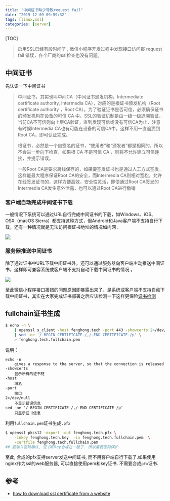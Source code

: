 ```yaml
---
title: "中间证书缺少导致request fail"
date: "2019-12-09 09:59:32"
tags: [linux,ssl]
categories: [server]
---
```


[TOC]

>  启用SSL已经有段时间了 ,  微信小程序开发过程中发现接口访问报 request fail 错误，各个厂商的ssl检查也没有问题。 

## 中间证书

先认识一下中间证书

> 中间证书，其实也叫中间CA（中间证书颁发机构，Intermediate certificate authority, Intermedia CA），对应的是根证书颁发机构（Root certificate authority ，Root CA）。为了验证证书是否可信，必须确保证书的颁发机构在设备的可信 CA 中。SSL的验证机制是由一级一级追溯验证，当前CA不可信则向上层CA验证，直到发现可信或没有可信CA为止，注意有时候Intermedia CA也有可能在设备的可信CA中，这样不用一直追溯到Root CA，即可认证完成。
>
> 根证书，必然是一个自签名的证书，“使用者”和“颁发者”都是相同的，所以不会进一步向下检查，如果根 CA 不是可信 CA ，则将不允许建立可信连接，并提示错误。
>
> 一般Root CA是要求离线保存的，如果要签发证书也是通过人工方式签发，这样能最大程序保证Root CA的安全，而Intermedia CA则相对宽松，允许在线签发证书的，这样方便高效，安全性灵活，即便通过Root CA签发的Intermedia CA发生意外泄露，也可以通过Root CA进行撤销



###  **客户端自动完成中间证书下载** 

 一般情况下系统可以通过URL自行完成中间证书的下载，如Windows、iOS、OSX（macOS Sierra）都支持这种方式，但Android和Java客户端不支持自行下载，还有一种情况就是无法访问根证书地址的情况如内网 .

![](https://code.aliyun.com/louisehong/images/raw/master/ssl/sslextradowanload.jpg)

### 服务器推送中间证书

 除了通过证书中URL下载中间证书外，还可以通过服务器向客户端主动推送中间证书，这样即可兼容系统或客户端不支持自动下载中间证书的情况 。

![](https://code.aliyun.com/louisehong/images/raw/master/ssl/sslsentbyserver.jpg)

 至此微信小程序接口报错的问题原因即暴露出来了，是系统或客户端不支持自动下载中间证书，其实在大家完成证书部署之后应该检测一下这样更保险[证书检测]( https://www.ssllabs.com/ssltest/analyze.html )

## fullchain证书生成

```bash
$ echo -n \
	| openssl s_client -host fenghong.tech -port 443 -showcerts 2>/dev/null \
	| sed -ne '/-BEGIN CERTIFICATE-/,/-END CERTIFICATE-/p' \
	> fenghong.tech.fullchain.pem
```

说明：

```
echo -n 
	gives a response to the server, so that the connection is released
-showcerts  
	显示所有的证书链
-host       
	域名
-port       
	端口
2>/dev/null 
	不显示错误信息
sed -ne '/-BEGIN CERTIFICATE-/,/-END CERTIFICATE-/p'
	只显示证书信息
```

利用`fullchain.pem`证书生成`.pfx`

```bash
$ openssl pkcs12 -export -out fenghong.tech.pfx \
	-inkey fenghong.tech.key  -in fenghong.tech.fullchain.pem  \
	-certfile fenghong.tech.fullchain.pem
## 要输入密码确认, 证书和key合成在一起了. 所以需要密码保护.
```

至此, 合成的pfx支持server发送中间证书, 而不用客户端自行下载了.如果使用nginx作为ssl的web服务器, 可以直接使用pem和key证书. 不需要合成`pfx`证书. 

## 参考

- [how to download ssl certificate from a website]( https://serverfault.com/questions/139728/how-to-download-the-ssl-certificate-from-a-website )